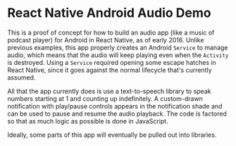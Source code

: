 # React Native Android Audio Demo

This is a proof of concept for how to build an audio app (like a music of
podcast player) for Android in React Native, as of early 2016. Unlike previous
examples, this app properly creates an Android `Service` to manage audio, which
means that the audio will keep playing even when the `Activity` is destroyed.
Using a `Service` required opening some escape hatches in React Native, since it
goes against the normal lifecycle that's currently assumed.

All that the app currently does is use a text-to-speech library to speak numbers
starting at 1 and counting up indefinitely. A custom-drawn notification with
play/pause controls appears in the notification shade and can be used to pause
and resume the audio playback. The code is factored so that as much logic as
possible is done in JavaScript.

Ideally, some parts of this app will eventually be pulled out into libraries.